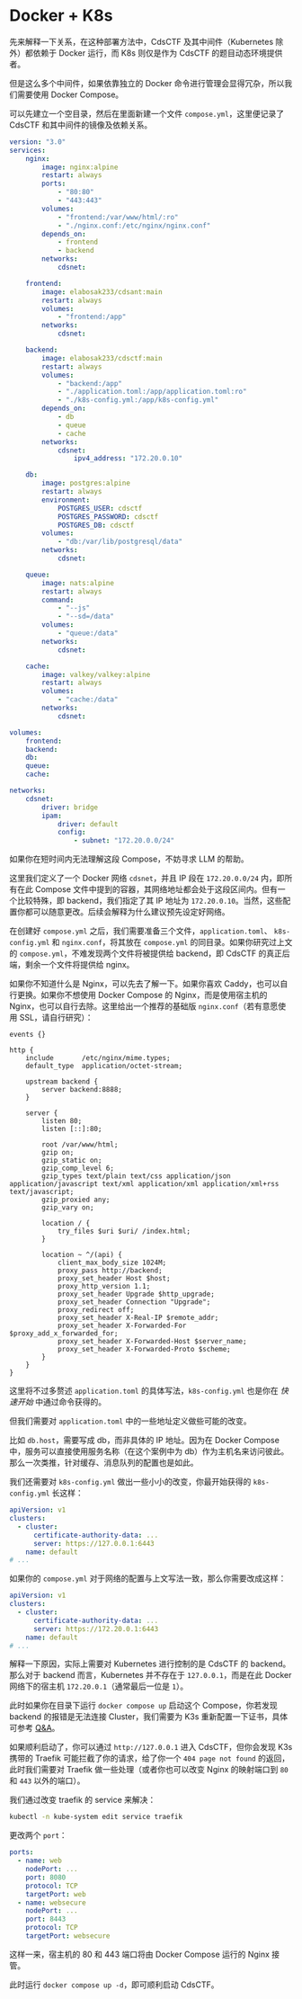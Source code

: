 # Docker + K8s

先来解释一下关系，在这种部署方法中，CdsCTF 及其中间件（Kubernetes 除外）都依赖于 Docker 运行，而 K8s 则仅是作为 CdsCTF 的题目动态环境提供者。

但是这么多个中间件，如果依靠独立的 Docker 命令进行管理会显得冗杂，所以我们需要使用 Docker Compose。

可以先建立一个空目录，然后在里面新建一个文件 `compose.yml`，这里便记录了 CdsCTF 和其中间件的镜像及依赖关系。

```yaml
version: "3.0"
services:
    nginx:
        image: nginx:alpine
        restart: always
        ports:
            - "80:80"
            - "443:443"
        volumes:
            - "frontend:/var/www/html/:ro"
            - "./nginx.conf:/etc/nginx/nginx.conf"
        depends_on:
            - frontend
            - backend
        networks:
            cdsnet:

    frontend:
        image: elabosak233/cdsant:main
        restart: always
        volumes:
            - "frontend:/app"
        networks:
            cdsnet:

    backend:
        image: elabosak233/cdsctf:main
        restart: always
        volumes:
            - "backend:/app"
            - "./application.toml:/app/application.toml:ro"
            - "./k8s-config.yml:/app/k8s-config.yml"
        depends_on:
            - db
            - queue
            - cache
        networks:
            cdsnet:
                ipv4_address: "172.20.0.10"

    db:
        image: postgres:alpine
        restart: always
        environment:
            POSTGRES_USER: cdsctf
            POSTGRES_PASSWORD: cdsctf
            POSTGRES_DB: cdsctf
        volumes:
            - "db:/var/lib/postgresql/data"
        networks:
            cdsnet:

    queue:
        image: nats:alpine
        restart: always
        command:
            - "--js"
            - "--sd=/data"
        volumes:
            - "queue:/data"
        networks:
            cdsnet:

    cache:
        image: valkey/valkey:alpine
        restart: always
        volumes:
            - "cache:/data"
        networks:
            cdsnet:

volumes:
    frontend:
    backend:
    db:
    queue:
    cache:

networks:
    cdsnet:
        driver: bridge
        ipam:
            driver: default
            config:
                - subnet: "172.20.0.0/24"
```

如果你在短时间内无法理解这段 Compose，不妨寻求 LLM 的帮助。

这里我们定义了一个 Docker 网络 `cdsnet`，并且 IP 段在 `172.20.0.0/24` 内，即所有在此 Compose 文件中提到的容器，其网络地址都会处于这段区间内。但有一个比较特殊，即 backend，我们指定了其 IP 地址为 `172.20.0.10`。当然，这些配置你都可以随意更改。后续会解释为什么建议预先设定好网络。

在创建好 `compose.yml` 之后，我们需要准备三个文件，`application.toml`、 `k8s-config.yml` 和 `nginx.conf`，将其放在 `compose.yml` 的同目录。如果你研究过上文的 `compose.yml`，不难发现两个文件将被提供给 backend，即 CdsCTF 的真正后端，剩余一个文件将提供给 nginx。

如果你不知道什么是 Nginx，可以先去了解一下。如果你喜欢 Caddy，也可以自行更换。如果你不想使用 Docker Compose 的 Nginx，而是使用宿主机的 Nginx，也可以自行去除。这里给出一个推荐的基础版 `nginx.conf`（若有意愿使用 SSL，请自行研究）：

```nginx
events {}

http {
    include       /etc/nginx/mime.types;
    default_type  application/octet-stream;

    upstream backend {
        server backend:8888;
    }

    server {
        listen 80;
        listen [::]:80;
        
        root /var/www/html;
        gzip on;
        gzip_static on;
        gzip_comp_level 6;
        gzip_types text/plain text/css application/json application/javascript text/xml application/xml application/xml+rss text/javascript;
        gzip_proxied any;
        gzip_vary on;

        location / {
            try_files $uri $uri/ /index.html;
        }
        
        location ~ ^/(api) {
            client_max_body_size 1024M;
            proxy_pass http://backend;
            proxy_set_header Host $host;
            proxy_http_version 1.1;
            proxy_set_header Upgrade $http_upgrade;
            proxy_set_header Connection "Upgrade";
            proxy_redirect off;
            proxy_set_header X-Real-IP $remote_addr;
            proxy_set_header X-Forwarded-For $proxy_add_x_forwarded_for;
            proxy_set_header X-Forwarded-Host $server_name;
            proxy_set_header X-Forwarded-Proto $scheme;
        }
    }
}
```

这里将不过多赘述 `application.toml` 的具体写法，`k8s-config.yml` 也是你在 *快速开始* 中通过命令获得的。

但我们需要对 `application.toml` 中的一些地址定义做些可能的改变。

比如 `db.host`，需要写成 db，而非具体的 IP 地址。因为在 Docker Compose 中，服务可以直接使用服务名称（在这个案例中为 db）作为主机名来访问彼此。那么一次类推，针对缓存、消息队列的配置也是如此。

我们还需要对 `k8s-config.yml` 做出一些小小的改变，你最开始获得的 `k8s-config.yml` 长这样：

```yaml
apiVersion: v1
clusters:
  - cluster:
      certificate-authority-data: ...
      server: https://127.0.0.1:6443
    name: default
# ...
```

如果你的 `compose.yml` 对于网络的配置与上文写法一致，那么你需要改成这样：

```yaml
apiVersion: v1
clusters:
  - cluster:
      certificate-authority-data: ...
      server: https://172.20.0.1:6443
    name: default
# ...
```

解释一下原因，实际上需要对 Kubernetes 进行控制的是 CdsCTF 的 backend。那么对于 backend 而言，Kubernetes 并不存在于 `127.0.0.1`，而是在此 Docker 网络下的宿主机 `172.20.0.1`（通常最后一位是 `1`）。

此时如果你在目录下运行 `docker compose up` 启动这个 Compose，你若发现 backend 的报错是无法连接 Cluster，我们需要为 K3s 重新配置一下证书，具体可参考 [Q&A](/zh/guide/qa/k3s-certs)。

如果顺利启动了，你可以通过 `http://127.0.0.1` 进入 CdsCTF，但你会发现 K3s 携带的 Traefik 可能拦截了你的请求，给了你一个 `404 page not found` 的返回，此时我们需要对 Traefik 做一些处理（或者你也可以改变 Nginx 的映射端口到 `80` 和 `443` 以外的端口）。

我们通过改变 traefik 的 service 来解决：

```bash
kubectl -n kube-system edit service traefik
```

更改两个 `port`：

```yaml
ports:
  - name: web
    nodePort: ...
    port: 8080
    protocol: TCP
    targetPort: web
  - name: websecure
    nodePort: ...
    port: 8443
    protocol: TCP
    targetPort: websecure
```

这样一来，宿主机的 80 和 443 端口将由 Docker Compose 运行的 Nginx 接管。

此时运行 `docker compose up -d`，即可顺利启动 CdsCTF。